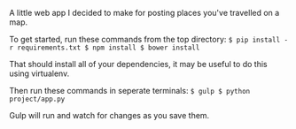 A little web app I decided to make for posting places you've
travelled on a map.

To get started, run these commands from the top directory:
    ```
    $ pip install -r requirements.txt
    $ npm install
    $ bower install
    ```

That should install all of your dependencies, it may be useful to do this
using virtualenv.

Then run these commands in seperate terminals:
    ```
    $ gulp
    $ python project/app.py
    ```

Gulp will run and watch for changes as you save them.
